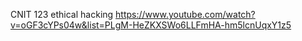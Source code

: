 CNIT 123 ethical hacking
https://www.youtube.com/watch?v=oGF3cYPs04w&list=PLgM-HeZKXSWo6LLFmHA-hm5lcnUqxY1z5
<!--stackedit_data:
eyJoaXN0b3J5IjpbNzg0MjY2NTY0XX0=
-->